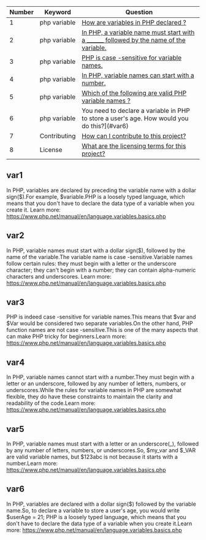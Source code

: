 | Number | Keyword          | Question                                        |
|--------|------------------|-------------------------------------------------|
|   1    | php variable     | [How are variables in PHP declared ?](#var1)           |
|   2    | php variable     | [In PHP, a variable name must start with a ______ followed by the name of the variable.](#var2)                  |
|   3    | php variable     | [PHP is case -sensitive for variable names.](#var3)                      |
|   4    | php variable     | [In PHP, variable names can start with a number.](#var4)                      |
|   5    | php variable    | [Which of the following are valid PHP variable names ?](#var5)              |
|   6    | php variable  | You need to declare a variable in PHP to store a user's age. How would you do this?](#var6)            |
|   7    | Contributing     | [How can I contribute to this project?](#question6)           |
|   8    | License          | [What are the licensing terms for this project?](#question7) 


## var1

In PHP, variables are declared by preceding the variable name with a dollar sign($).For example, $variable.PHP is a loosely typed language, which means that you don't have to declare the data type of a variable when you create it. Learn more: https://www.php.net/manual/en/language.variables.basics.php

## var2
In PHP, variable names must start with a dollar sign($), followed by the name of the variable.The variable name is case -sensitive.Variable names follow certain rules: they must begin with a letter or the underscore character; they can't begin with a number; they can contain alpha-numeric characters and underscores. Learn more: https://www.php.net/manual/en/language.variables.basics.php
## var3
PHP is indeed case -sensitive for variable names.This means that $var and $Var would be considered two separate variables.On the other hand, PHP function names are not case -sensitive.This is one of the many aspects that can make PHP tricky for beginners.Learn more: https://www.php.net/manual/en/language.variables.basics.php

## var4
In PHP, variable names cannot start with a number.They must begin with a letter or an underscore, followed by any number of letters, numbers, or underscores.While the rules for variable names in PHP are somewhat flexible, they do have these constraints to maintain the clarity and readability of the code.Learn more: https://www.php.net/manual/en/language.variables.basics.php
## var5
In PHP, variable names must start with a letter or an underscore(_), followed by any number of letters, numbers, or underscores.So, $my_var and $_VAR are valid variable names, but $123abc is not because it starts with a number.Learn more: https://www.php.net/manual/en/language.variables.basics.php
## var6
In PHP, variables are declared with a dollar sign($) followed by the variable name.So, to declare a variable to store a user's age, you would write $userAge = 21; PHP is a loosely typed language, which means that you don't have to declare the data type of a variable when you create it.Learn more: https://www.php.net/manual/en/language.variables.basics.php


